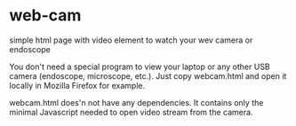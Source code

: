 # web-cam
simple html page with video element to watch your wev camera or endoscope

You don't need a special program to view your laptop or any other USB camera (endoscope, microscope, etc.).
Just copy webcam.html and open it locally in Mozilla Firefox for example.

webcam.html does'n not have any dependencies. It contains only the minimal Javascript needed to open video stream from the camera.
